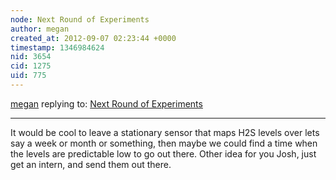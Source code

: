 ```yaml
---
node: Next Round of Experiments
author: megan
created_at: 2012-09-07 02:23:44 +0000
timestamp: 1346984624
nid: 3654
cid: 1275
uid: 775
---
```




[megan](../profile/megan) replying to: [Next Round of Experiments](../notes/megan/9-5-2012/next-round-experiments)

----
It would be cool to leave a stationary sensor that maps H2S levels over lets say a week or month or something, then maybe we could find a time when the levels are predictable low to go out there.
Other idea for you Josh, just get an intern, and send them out there.